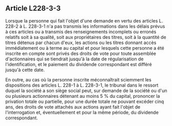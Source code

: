 Article L228-3-3
----
Lorsque la personne qui fait l'objet d'une demande en vertu des articles L.
228-2 à L. 228-3-1 n'a pas transmis les informations dans les délais prévus à
ces articles ou a transmis des renseignements incomplets ou erronés relatifs
soit à sa qualité, soit aux propriétaires des titres, soit à la quantité de
titres détenus par chacun d'eux, les actions ou les titres donnant accès
immédiatement ou à terme au capital et pour lesquels cette personne a été
inscrite en compte sont privés des droits de vote pour toute assemblée
d'actionnaires qui se tiendrait jusqu'à la date de régularisation de
l'identification, et le paiement du dividende correspondant est différé jusqu'à
cette date.

En outre, au cas où la personne inscrite méconnaîtrait sciemment les
dispositions des articles L. 228-1 à L. 228-3-1, le tribunal dans le ressort
duquel la société a son siège social peut, sur demande de la société ou d'un ou
plusieurs actionnaires détenant au moins 5 % du capital, prononcer la privation
totale ou partielle, pour une durée totale ne pouvant excéder cinq ans, des
droits de vote attachés aux actions ayant fait l'objet de l'interrogation et,
éventuellement et pour la même période, du dividende correspondant.

